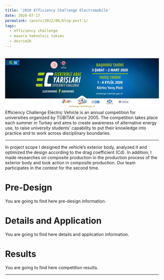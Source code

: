 ```yaml
---
title: '2020 Efficiency Challenge Electromobile'
date: 2020-07-17
permalink: /posts/2012/08/blog-post-1/
tags:
  - efficiency challenge
  - mavera teknoloji takımı
  - devrim26
---
```

<br/><img src='/images/ec2020.jpg'>
Efficiency Challenge Electric Vehicle is an annual competition for universities organized by TÜBİTAK since 2005. The competition takes place each summer in Turkey and aims to create awareness of alternative energy use, to raise university students’ capability to put their knowledge into practice and to work across disciplinary boundaries.

---

In project scope I designed the vehicle’s exterior body, analyzed it and optimized the design according to the drag coefficient (Cd). In addition, I made researches on composite production in the production process of the exterior body and took action in composite production. Our team participates in the contest for the second time.

Pre-Design
======
You are going to find here pre-design information.


Details and Application
======
You are going to find here details and application information.

Results
======
You are going to find here competition results.

------
